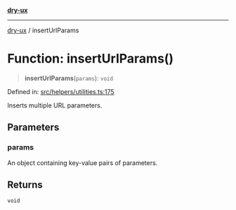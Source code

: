 [**dry-ux**](../README.md)

***

[dry-ux](../globals.md) / insertUrlParams

# Function: insertUrlParams()

> **insertUrlParams**(`params`): `void`

Defined in: [src/helpers/utilities.ts:175](https://github.com/navedr/dry-ux/blob/b8fe047776f9e9943b5ac8e30a3dd152faaba227/src/helpers/utilities.ts#L175)

Inserts multiple URL parameters.

## Parameters

### params

An object containing key-value pairs of parameters.

## Returns

`void`
